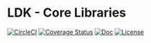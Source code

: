 # LDK - Core Libraries

[![CircleCI](https://circleci.com/gh/luadevkit/ldk-core/tree/master.svg?style=shield)](https://circleci.com/gh/luadevkit/ldk-core/tree/master)
[![Coverage Status](https://coveralls.io/repos/github/luadevkit/ldk-core/badge.svg?branch=master)](https://coveralls.io/github/luadevkit/ldk-core?branch=master)
[![Doc](https://img.shields.io/badge/docs-API_reference-blue.svg)](https://luadevkit.github.io/ldk-core)
[![License](https://img.shields.io/badge/license-MIT-red.svg)](./LICENSE)
